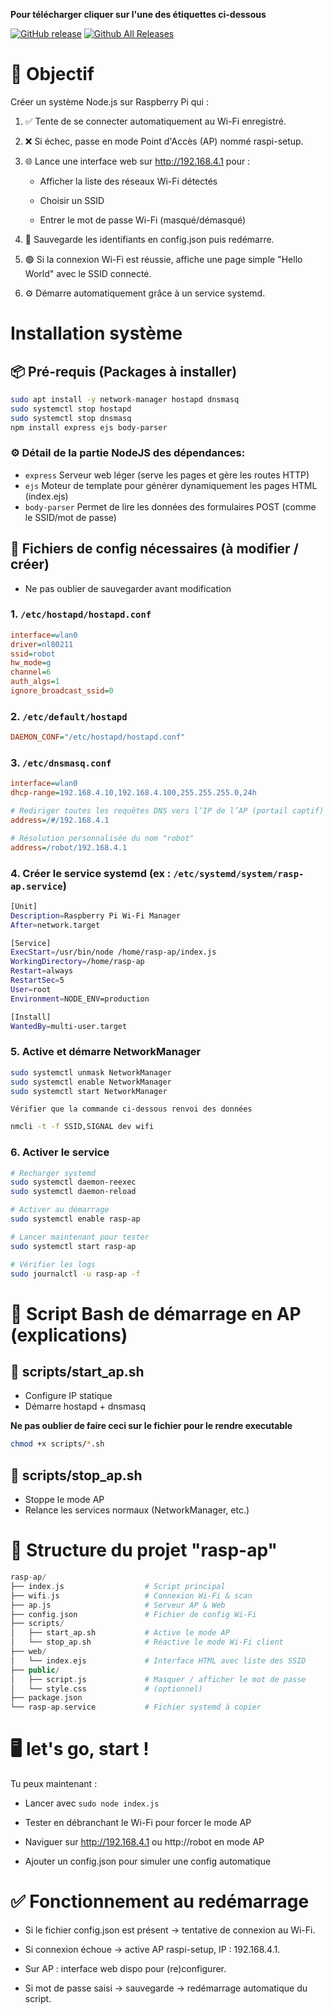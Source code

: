 **Pour télécharger cliquer sur l'une des étiquettes ci-dessous**

[![GitHub release](https://img.shields.io/github/v/release/Casimodo/rasp-ap.svg)](https://github.com/Casimodo/rasp-ap/releases)
[![Github All Releases](https://img.shields.io/github/downloads/Casimodo/rasp-ap/total.svg)](https://github.com/Casimodo/rasp-ap/releases)

# 🧩 Objectif
Créer un système Node.js sur Raspberry Pi qui :

1. ✅ Tente de se connecter automatiquement au Wi-Fi enregistré.

2. ❌ Si échec, passe en mode Point d'Accès (AP) nommé raspi-setup.

3. 🌐 Lance une interface web sur http://192.168.4.1 pour :
    - Afficher la liste des réseaux Wi-Fi détectés

    - Choisir un SSID

    - Entrer le mot de passe Wi-Fi (masqué/démasqué)

4. 🔁 Sauvegarde les identifiants en config.json puis redémarre.

5. 🟢 Si la connexion Wi-Fi est réussie, affiche une page simple "Hello World" avec le SSID connecté.

6. ⚙️ Démarre automatiquement grâce à un service systemd.



# Installation système

## 📦 Pré-requis (Packages à installer)

```bash
sudo apt install -y network-manager hostapd dnsmasq
sudo systemctl stop hostapd
sudo systemctl stop dnsmasq
npm install express ejs body-parser
```

### ⚙️ Détail de la partie NodeJS des dépendances:

- ``express``	Serveur web léger (serve les pages et gère les routes HTTP)
- ``ejs``	Moteur de template pour générer dynamiquement les pages HTML (index.ejs)
- ``body-parser``	Permet de lire les données des formulaires POST (comme le SSID/mot de passe)

## 🔧 Fichiers de config nécessaires (à modifier / créer)
 * Ne pas oublier de sauvegarder avant modification 

### 1. `` /etc/hostapd/hostapd.conf ``

```ini
interface=wlan0
driver=nl80211
ssid=robot
hw_mode=g
channel=6
auth_algs=1
ignore_broadcast_ssid=0
```

### 2. ``/etc/default/hostapd ``

```ini
DAEMON_CONF="/etc/hostapd/hostapd.conf"
```

### 3. ``/etc/dnsmasq.conf ``

```ini
interface=wlan0
dhcp-range=192.168.4.10,192.168.4.100,255.255.255.0,24h

# Rediriger toutes les requêtes DNS vers l’IP de l’AP (portail captif)
address=/#/192.168.4.1

# Résolution personnalisée du nom "robot"
address=/robot/192.168.4.1
```

### 4. Créer le service systemd (ex : ``/etc/systemd/system/rasp-ap.service``)

```bash
[Unit]
Description=Raspberry Pi Wi-Fi Manager
After=network.target

[Service]
ExecStart=/usr/bin/node /home/rasp-ap/index.js
WorkingDirectory=/home/rasp-ap
Restart=always
RestartSec=5
User=root
Environment=NODE_ENV=production

[Install]
WantedBy=multi-user.target
```

### 5. Active et démarre NetworkManager

```bash
sudo systemctl unmask NetworkManager
sudo systemctl enable NetworkManager
sudo systemctl start NetworkManager
```

`` Vérifier que la commande ci-dessous renvoi des données ``
```bash
nmcli -t -f SSID,SIGNAL dev wifi
```

### 6. Activer le service

```bash
# Recharger systemd
sudo systemctl daemon-reexec
sudo systemctl daemon-reload

# Activer au démarrage
sudo systemctl enable rasp-ap

# Lancer maintenant pour tester
sudo systemctl start rasp-ap

# Vérifier les logs
sudo journalctl -u rasp-ap -f
```



# 🔄 Script Bash de démarrage en AP (explications)

## 📄 scripts/start_ap.sh
- Configure IP statique
- Démarre hostapd + dnsmasq

**Ne pas oublier de faire ceci sur le fichier pour le rendre executable**
```bash
chmod +x scripts/*.sh
```

## 📄 scripts/stop_ap.sh
- Stoppe le mode AP
- Relance les services normaux (NetworkManager, etc.)



# 📂 Structure du projet "rasp-ap"
```php
rasp-ap/
├── index.js                  # Script principal
├── wifi.js                   # Connexion Wi-Fi & scan
├── ap.js                     # Serveur AP & Web
├── config.json               # Fichier de config Wi-Fi
├── scripts/
│   ├── start_ap.sh           # Active le mode AP
│   └── stop_ap.sh            # Réactive le mode Wi-Fi client
├── web/
│   └── index.ejs             # Interface HTML avec liste des SSID
├── public/
│   ├── script.js             # Masquer / afficher le mot de passe
│   └── style.css             # (optionnel)
├── package.json
└── rasp-ap.service           # Fichier systemd à copier

```



# 🖥️ let's go, start !

Tu peux maintenant :

- Lancer avec ``sudo node index.js``

- Tester en débranchant le Wi-Fi pour forcer le mode AP

- Naviguer sur http://192.168.4.1 ou http://robot en mode AP

- Ajouter un config.json pour simuler une config automatique



# ✅ Fonctionnement au redémarrage

- Si le fichier config.json est présent → tentative de connexion au Wi-Fi.

- Si connexion échoue → active AP raspi-setup, IP : 192.168.4.1.

- Sur AP : interface web dispo pour (re)configurer.

- Si mot de passe saisi → sauvegarde → redémarrage automatique du script.